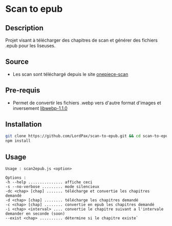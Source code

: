 # Scan to epub
## Description
Projet visant à télécharger des chapitres de scan et générer des fichiers .epub pour les liseuses.

## Source
* Les scan sont téléchargé depuis le site [onepiece-scan](https://onepiece-scan.com/)

## Pre-requis
* Permet de convertir les fichiers .webp vers d'autre format d'images et inversement [libwebp-1.1.0](https://developers.google.com/speed/webp/docs/compiling)

## Installation
```bash
git clone https://github.com/LordPax/scan-to-epub.git && cd scan-to-epub
npm install
```

## Usage
```
Usage : scan2epub.js <option>

Options :
-h --help ............... affiche ceci
-s --no-verbose ......... mode silencieux
-dc <chap> [chap] ....... télécharge et convertie les chapitres demandé
-d <chap> [chap] ........ télécharge les chapitres demandé
-c <chap> [chap] ........ convertie en epub les chapitres demandé
-i <chap> <interval> .... convertie le chapitre suivant a l'intervale demander en seconde (soon)
--exist <chap> .......... détermine si le chapitre existe`
```
